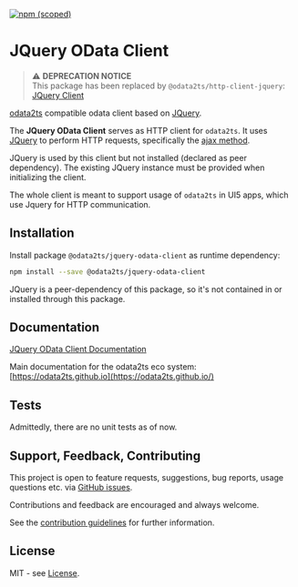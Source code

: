 [![npm (scoped)](https://img.shields.io/npm/v/@odata2ts/jquery-odata-client?style=for-the-badge)](https://www.npmjs.com/package/@odata2ts/jquery-odata-client)

# JQuery OData Client

> :warning: **DEPRECATION NOTICE** <br/>
This package has been replaced by `@odata2ts/http-client-jquery`: [JQuery Client](https://www.npmjs.com/package/@odata2ts/http-client-jquery)<br/>

[odata2ts](https://github.com/odata2ts/odata2ts) compatible odata client based on [JQuery](https://jquery.com/).

The **JQuery OData Client** serves as HTTP client for `odata2ts`.
It uses [JQuery](https://jquery.com/) to perform HTTP requests, specifically the [ajax method](https://api.jquery.com/Jquery.ajax/).

JQuery is used by this client but not installed (declared as peer dependency).
The existing JQuery instance must be provided when initializing the client.

The whole client is meant to support usage of `odata2ts` in UI5 apps, which use Jquery for HTTP communication.

## Installation

Install package `@odata2ts/jquery-odata-client` as runtime dependency:

```bash
npm install --save @odata2ts/jquery-odata-client
```

JQuery is a peer-dependency of this package, so it's not contained in or installed through this package.

## Documentation
[JQuery OData Client Documentation](https://odata2ts.github.io/docs/http-client/jquery-odata-client)

Main documentation for the odata2ts eco system:
[https://odata2ts.github.io](https://odata2ts.github.io/)


## Tests
Admittedly, there are no unit tests as of now.

## Support, Feedback, Contributing
This project is open to feature requests, suggestions, bug reports, usage questions etc.
via [GitHub issues](https://github.com/odata2ts/odata2ts/issues).

Contributions and feedback are encouraged and always welcome.

See the [contribution guidelines](https://github.com/odata2ts/odata2ts/blob/main/CONTRIBUTING.md) for further information.

## License
MIT - see [License](./LICENSE).
